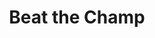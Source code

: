 ---
ee_id_show: '238'
title: Beat the Champ
url: beat-the-champ
live_url:
year: '2011'
venue: The Curve, Barbican Centre
state_country: London
type:
dates:
pitch: First time I showed Various Self Playing Bowling Games....on 14 screens. :)
ps: This show was the first time I showed the monster Various Self Playing Bowling
  Games. It wz partially commissioned by the Barbican, and was shown here as 14 screens
  (ps - It wz a miracle they all worked for the duration of the exhibition). LOL.
  Also, since there was only one work in the show, I was stupid to give the show a
  different title then the work. That's why Various Self Playing Bowling Games often
  gets mis-titled Beat the Champ.
imgs: BarbicanCurve-London-2011-02-install-1-database-EW.jpg,BarbicanCurve-London-2011-02-install-2-database-EW.jpg,BarbicanCurve-London-2011-02-install-3-database-EW.jpg,BarbicanCurve-London-2011-02-install-4-database-EW.jpg,BarbicanCurve-London-2011-02-install-5-database-EW.jpg,BarbicanCurve-London-2011-02-install-6-database-EW.jpg
things: "[87] 2011-009 Various Self Playing Bowling Games - 2011-009-various-self-playing-bowling-games"
status:
layout: shows
---